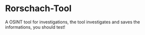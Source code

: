# Rorschach-Tool
A OSINT tool for investigations, the tool investigates and saves the informations, you should test!
